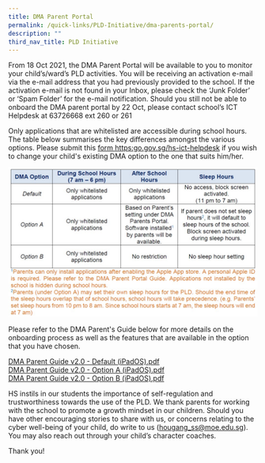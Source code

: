 ```yaml
---
title: DMA Parent Portal
permalink: /quick-links/PLD-Initiative/dma-parents-portal/
description: ""
third_nav_title: PLD Initiative
---
```

From 18 Oct 2021, the DMA Parent Portal will be available to you to monitor your child’s/ward’s PLD activities. You will be receiving an activation e-mail via the e-mail address that you had previously provided to the school. If the activation e-mail is not found in your Inbox, please check the ‘Junk Folder’ or ‘Spam Folder’ for the e-mail notification. Should you still not be able to onboard the DMA parent portal by 22 Oct, please contact school’s ICT Helpdesk at 63726668 ext 260 or 261  
  
Only applications that are whitelisted are accessible during school hours. The table below summarises the key differences amongst the various options. Please submit this [form https:go.gov.sg/hs-ict-helpdesk](https://go.gov.sg/hs-ict-helpdesk) if you wish to change your child's existing DMA option to the one that suits him/her.

![](/images/DMA%20Parent%20Options.jpeg)

Please refer to the DMA Parent's Guide below for more details on the onboarding process as well as the features that are available in the option that you have chosen.  
  
[DMA Parent Guide v2.0 - Default (iPadOS).pdf](/files/DMA%20Parent%20Guide%20v20%20-%20Default%20(iPadOS).pdf)   
[DMA Parent Guide v2.0 - Option A (iPadOS).pdf](/files/DMA%20Parent%20Guide%20v20%20-%20Option%20A%20(iPadOS).pdf)   
[DMA Parent Guide v2.0 - Option B (iPadOS).pdf](/files/DMA%20Parent%20Guide%20v20%20-%20Option%20B%20(iPadOS).pdf)
   
  

HS instils in our students the importance of self-regulation and trustworthiness towards the use of the PLD. We thank parents for working with the school to promote a growth mindset in our children. Should you have other encouraging stories to share with us, or concerns relating to the cyber well-being of your child, do write to us (hougang_ss@moe.edu.sg). You may also reach out through your child’s character coaches.

  

Thank you!